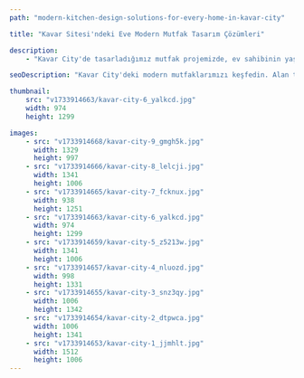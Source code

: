 ```yaml
---
path: "modern-kitchen-design-solutions-for-every-home-in-kavar-city"

title: "Kavar Sitesi'ndeki Eve Modern Mutfak Tasarım Çözümleri"

description:
    - "Kavar City'de tasarladığımız mutfak projemizde, ev sahibinin yaşam tarzını ve yerel zevkleri mükemmel bir şekilde yansıtan şık ve pratik bir alan yarattık. Akıllıca planlanmış yerleşim düzeni sayesinde mevcut alanı en verimli şekilde değerlendirerek hem ferah bir atmosfer oluşturduk hem de her noktaya kolay erişim sağladık. Modern ve trend bitişlerle tasarladığımız mutfak, görsel çekiciliği işlevsellikle ustaca birleştirdi. Her detayı özenle planlayarak sıcak ve davetkar bir atmosfer yarattık, böylece mutfak evin gerçek kalbi haline geldi."

seoDescription: "Kavar City'deki modern mutfaklarımızı keşfedin. Alan tasarruflu planlar, trend bitişler ve özel çözümler. Uzman tasarımcılarımızla mutfağınızı dönüştürün. Yaşam tarzınıza ve yerel zevklere uyumlu işlevsel ve şık alanlar."

thumbnail:
    src: "v1733914663/kavar-city-6_yalkcd.jpg"
    width: 974
    height: 1299

images:
    - src: "v1733914668/kavar-city-9_gmgh5k.jpg"
      width: 1329
      height: 997
    - src: "v1733914666/kavar-city-8_lelcji.jpg"
      width: 1341
      height: 1006
    - src: "v1733914665/kavar-city-7_fcknux.jpg"
      width: 938
      height: 1251
    - src: "v1733914663/kavar-city-6_yalkcd.jpg"
      width: 974
      height: 1299
    - src: "v1733914659/kavar-city-5_z5213w.jpg"
      width: 1341
      height: 1006
    - src: "v1733914657/kavar-city-4_nluozd.jpg"
      width: 998
      height: 1331
    - src: "v1733914655/kavar-city-3_snz3qy.jpg"
      width: 1006
      height: 1342
    - src: "v1733914654/kavar-city-2_dtpwca.jpg"
      width: 1006
      height: 1341
    - src: "v1733914653/kavar-city-1_jjmhlt.jpg"
      width: 1512
      height: 1006
---
```

